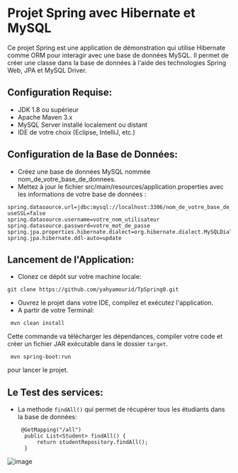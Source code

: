 # Projet Spring avec Hibernate et MySQL
Ce projet Spring est une application de démonstration qui utilise Hibernate comme ORM pour interagir avec une base de données MySQL. Il permet de créer une classe dans la base de données à l'aide des technologies Spring Web, JPA et MySQL Driver.


## Configuration Requise:
- JDK 1.8 ou supérieur
- Apache Maven 3.x
- MySQL Server installé localement ou distant
- IDE de votre choix (Eclipse, IntelliJ, etc.)

## Configuration de la Base de Données:
- Créez une base de données MySQL nommée nom_de_votre_base_de_donnees.
- Mettez à jour le fichier src/main/resources/application.properties avec les informations de votre base de données :
```
spring.datasource.url=jdbc:mysql://localhost:3306/nom_de_votre_base_de_donnees?useSSL=false
spring.datasource.username=votre_nom_utilisateur
spring.datasource.password=votre_mot_de_passe
spring.jpa.properties.hibernate.dialect=org.hibernate.dialect.MySQLDialect
spring.jpa.hibernate.ddl-auto=update
```

## Lancement de l'Application:
- Clonez ce dépôt sur votre machine locale:
```
git clone https://github.com/yahyamourid/TpSpring0.git
```
- Ouvrez le projet dans votre IDE, compilez et exécutez l'application.
- A partir de votre Terminal:
```
 mvn clean install
```
Cette commande va télécharger les dépendances, compiler votre code et créer un fichier JAR exécutable dans le dossier `target`.

```
 mvn spring-boot:run 
```
  pour lancer le projet.

## Le Test des services:
- La methode `findAll()` qui permet de récupérer tous les étudiants dans la base de données:
  ```
   @GetMapping("/all")
	public List<Student> findAll() {
		return studentRepository.findAll();
	}
  ```
![image](https://github.com/yahyamourid/TpSpring0/assets/128039351/d92b13a2-89e3-4307-ba85-eccfbbae8290)



